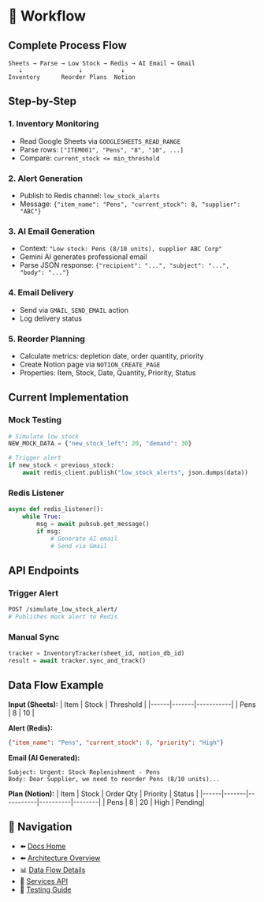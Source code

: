 # 🔄 Workflow

## Complete Process Flow

```
Sheets → Parse → Low Stock → Redis → AI Email → Gmail
   ↓                ↓           ↓
Inventory      Reorder Plans  Notion
```

## Step-by-Step

### 1. Inventory Monitoring
- Read Google Sheets via `GOOGLESHEETS_READ_RANGE`
- Parse rows: `["ITEM001", "Pens", "8", "10", ...]`
- Compare: `current_stock <= min_threshold`

### 2. Alert Generation  
- Publish to Redis channel: `low_stock_alerts`
- Message: `{"item_name": "Pens", "current_stock": 8, "supplier": "ABC"}`

### 3. AI Email Generation
- Context: `"Low stock: Pens (8/10 units), supplier ABC Corp"`
- Gemini AI generates professional email
- Parse JSON response: `{"recipient": "...", "subject": "...", "body": "..."}`

### 4. Email Delivery
- Send via `GMAIL_SEND_EMAIL` action
- Log delivery status

### 5. Reorder Planning
- Calculate metrics: depletion date, order quantity, priority
- Create Notion page via `NOTION_CREATE_PAGE`
- Properties: Item, Stock, Date, Quantity, Priority, Status

## Current Implementation

### Mock Testing
```python
# Simulate low stock
NEW_MOCK_DATA = {"new_stock_left": 20, "demand": 30}

# Trigger alert
if new_stock < previous_stock:
    await redis_client.publish("low_stock_alerts", json.dumps(data))
```

### Redis Listener
```python
async def redis_listener():
    while True:
        msg = await pubsub.get_message()
        if msg:
            # Generate AI email
            # Send via Gmail
```

## API Endpoints

### Trigger Alert
```bash
POST /simulate_low_stock_alert/
# Publishes mock alert to Redis
```

### Manual Sync
```python
tracker = InventoryTracker(sheet_id, notion_db_id)
result = await tracker.sync_and_track()
```

## Data Flow Example

**Input (Sheets):**
| Item | Stock | Threshold |
|------|-------|-----------|
| Pens | 8     | 10        |

**Alert (Redis):**
```json
{"item_name": "Pens", "current_stock": 8, "priority": "High"}
```

**Email (AI Generated):**
```
Subject: Urgent: Stock Replenishment - Pens
Body: Dear Supplier, we need to reorder Pens (8/10 units)...
```

**Plan (Notion):**
| Item | Stock | Order Qty | Priority | Status |
|------|-------|-----------|----------|--------|
| Pens | 8     | 20        | High     | Pending|

## 🔗 Navigation
- ⬅️ [Docs Home](../README.md)
- ⬅️ [Architecture Overview](system-overview.md)
- 📊 [Data Flow Details](data-flow.md)
- 🔧 [Services API](../api/services.md)
- 🧪 [Testing Guide](../api/testing.md)